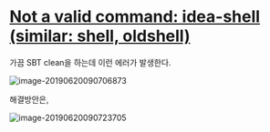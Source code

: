 # [Not a valid command: idea-shell (similar: shell, oldshell)](https://stackoverflow.com/questions/49815909/not-a-valid-command-idea-shell-similar-shell-oldshell)



가끔 SBT clean을 하는데 이런 에러가 발생한다.

![image-20190620090706873](http://ww3.sinaimg.cn/large/006tNc79gy1g47atgj4d1j30jd082769.jpg)



해결방안은,

![image-20190620090723705](http://ww1.sinaimg.cn/large/006tNc79gy1g47atp56udj30kx08g3zj.jpg)